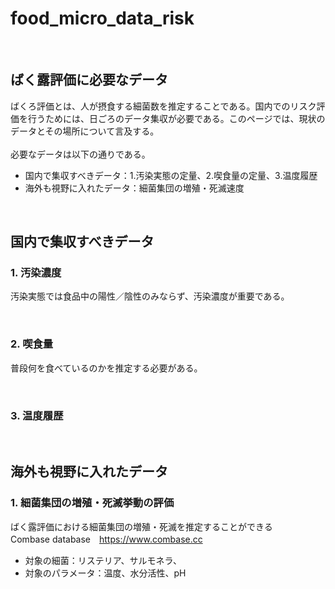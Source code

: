 # food_micro_data_risk
<br />

## ばく露評価に必要なデータ
ばくろ評価とは、人が摂食する細菌数を推定することである。国内でのリスク評価を行うためには、日ごろのデータ集収が必要である。このページでは、現状のデータとその場所について言及する。<br><br>
必要なデータは以下の通りである。
- 国内で集収すべきデータ：1.汚染実態の定量、2.喫食量の定量、3.温度履歴
- 海外も視野に入れたデータ：細菌集団の増殖・死滅速度

<br />

## 国内で集収すべきデータ
### 1. 汚染濃度
汚染実態では食品中の陽性／陰性のみならず、汚染濃度が重要である。

<br />

### 2. 喫食量
普段何を食べているのかを推定する必要がある。

<br />

### 3. 温度履歴

<br />

## 海外も視野に入れたデータ
### 1. 細菌集団の増殖・死滅挙動の評価
ばく露評価における細菌集団の増殖・死滅を推定することができる<br>
Combase database　https://www.combase.cc<br>
- 対象の細菌：リステリア、サルモネラ、<br>
- 対象のパラメータ：温度、水分活性、pH<br>

<br />
